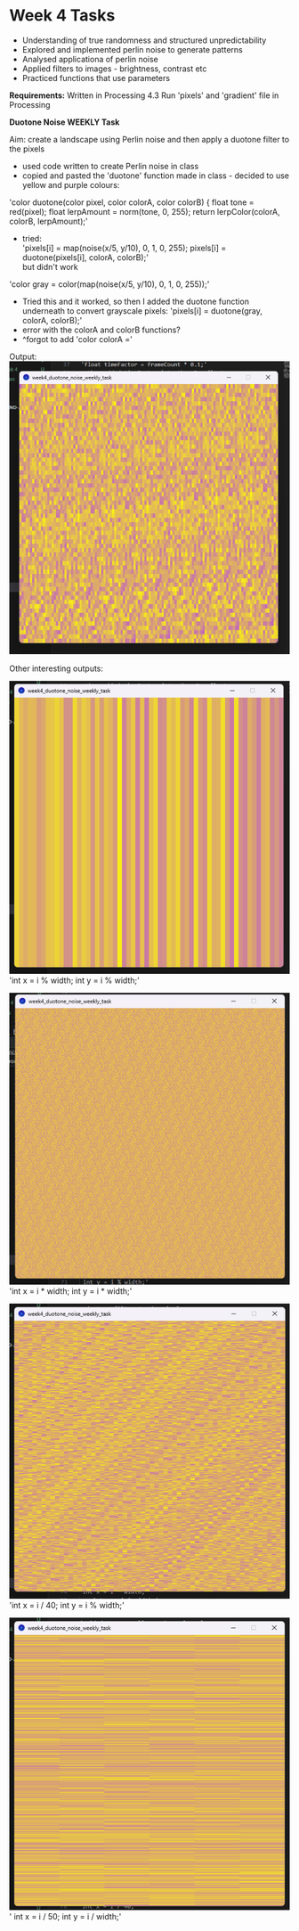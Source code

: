 # Week 4 Tasks

- Understanding of true randomness and structured unpredictability
- Explored and implemented perlin noise to generate patterns
- Analysed applicationa of perlin noise
- Applied filters to images - brightness, contrast etc
- Practiced functions that use parameters

**Requirements:**
Written in Processing 4.3
Run 'pixels' and 'gradient' file in Processing


**Duotone Noise WEEKLY Task**

Aim: create a landscape using Perlin noise and then apply a duotone filter to the pixels

- used code written to create Perlin noise in class
- copied and pasted the 'duotone' function made in class - decided to use yellow and purple colours:

'color duotone(color pixel, color colorA, color colorB) {
  float tone = red(pixel);
  float lerpAmount = norm(tone, 0, 255);
  return lerpColor(colorA, colorB, lerpAmount);'

- tried:  
'pixels[i] = map(noise(x/5, y/10), 0, 1, 0, 255);
pixels[i] = duotone(pixels[i], colorA, colorB);'  
but didn't work

'color gray = color(map(noise(x/5, y/10), 0, 1, 0, 255));'
- Tried this and it worked, so then I added the duotone function underneath to convert grayscale pixels:
'pixels[i] = duotone(gray, colorA, colorB);'
- error with the colorA and colorB functions?
- ^forgot to add 'color colorA =' 

Output:
![alt text](images/image2.png)

Other interesting outputs:

![alt text](images/image3.png)
'int x = i % width;
 int y = i % width;'

![alt text](images/image4.png)
'int x = i * width;
    int y = i * width;'

![alt text](images/image5.png)
'int x = i / 40;
    int y = i % width;'

![alt text](images/image6.png)
'    int x = i / 50;
    int y = i / width;'

